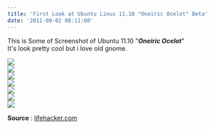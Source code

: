 ```yaml
---
title: 'First Look at Ubuntu Linux 11.10 "Oneiric Ocelot" Beta'
date: '2011-09-02 08:11:00'
---
```


This is Some of Screenshot of Ubuntu 11.10 "***Oneiric Ocelot***"  
It's look pretty cool but i love old gnome.  
  
[![](http://cache.gawkerassets.com/assets/images/17/2011/09/1110newdash.png)](http://cache.gawkerassets.com/assets/images/17/2011/09/1110newdash.png)  
[![](http://cache.gawkerassets.com/assets/images/17/2011/09/tbirddefault.png)](http://cache.gawkerassets.com/assets/images/17/2011/09/tbirddefault.png)  
[![](http://cache.gawkerassets.com/assets/images/17/2011/09/nowindowcontrols.png)](http://cache.gawkerassets.com/assets/images/17/2011/09/nowindowcontrols.png)  
[![](http://cache.gawkerassets.com/assets/images/17/2011/09/ubuntu1110alttab.png)](http://cache.gawkerassets.com/assets/images/17/2011/09/ubuntu1110alttab.png)  
[![](http://cache.gawkerassets.com/assets/images/17/2011/09/lightdm.png)](http://cache.gawkerassets.com/assets/images/17/2011/09/lightdm.png)  
[![](http://cache.gawkerassets.com/assets/images/17/2011/09/1110newdash.png)](http://cache.gawkerassets.com/assets/images/17/2011/09/1110newdash.png)  
[![](http://cache.gawkerassets.com/assets/images/17/2011/09/softwarecenter1110.png)](http://cache.gawkerassets.com/assets/images/17/2011/09/softwarecenter1110.png)  
  
**Source** : [lifehacker.com](http://lifehacker.com/5836779/first-look-at-ubuntu-linux-1110-oneiric-ocelot-beta)
